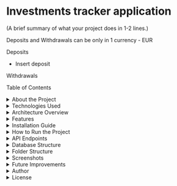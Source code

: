 # Investments tracker application
(A brief summary of what your project does in 1-2 lines.)

Deposits and Withdrawals can be only in 1 currency - EUR

Deposits
- Insert deposit 

Withdrawals


Table of Contents
<details>
<summary>About the Project</summary>
This project is and Investments tracker application, that helps you track your investments.

</details>


<details>
<summary>Technologies Used</summary>

| Layer           | Technology       |
|-----------------|------------------|
| Backend         | Java Spring Boot |
| Database        | MySQL            |
| ORM             | Spring Data JPA  |
| Authentication  | JWT?             |
| Build tools     | Maven            |
| Frontend        | React            |
| Version control | Git              |

</details>


<details>
<summary>Architecture Overview</summary>
Diagram how the app works

</details>


<details>
<summary>Features</summary>
User Registration & Login
JWT Authentication
CRUD Operations
Role-based Authorization
Pagination & Sorting
Swagger API Documentation
Error Handling

</details>


<details>
<summary>Installation Guide</summary>
What is needed to run the project

</details>


<details>
<summary>How to Run the Project</summary>
Backend installation
Frontend installation

</details>


<details>
<summary>API Endpoints</summary>
Create an openapi.json file and automatically generate API docs using Swagger.

| Method | Endpoint                                      | Description              | Auth required |
|--------|-----------------------------------------------|--------------------------|---------------|
| `POST` | `/deposit/in`                                 | Make a deposit           |               |
| `GET`  | `/deposit/get/from/{fromDate}/to/{toDate}`    | Get deposits in range    |               |
| `GET`  | `/deposit/get/all`                            | Get all deposits         |               |
| `POST` | `/withdrawal/out`                             | Make a withdrawal        |               |
| `GET`  | `/withdrawal/get/from/{fromDate}/to/{toDate}` | Get withdrawals in range |               |
| `GET`  |                                               | Get all withdrawals      |               |

</details> 


<details>
<summary>Database Structure</summary>
DB schema

</details>


<details>
<summary>Folder Structure</summary>
Screenshot from IntelliJ

</details>


<details>
<summary>Screenshots</summary>
Home Page
Login Page

</details>


<details>
<summary>Future Improvements</summary>
Add email verification
Dockerize the app
Implement CI/CD
Improve frontend UI

</details>


<details>
<summary>Author</summary>
Your Name: Denis Buserski
LinkedIn: Your Profile
GitHub: Your GitHub

</details>


<details>
<summary>License</summary>
This project is licensed under the MIT License. (ADD MIT)

</details>
